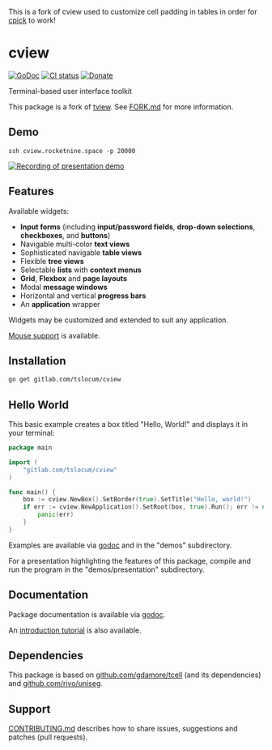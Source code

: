 This is a fork of cview used to customize cell padding in tables in order for [cpick](github.com/ethanbaker/cpick) to work!

# cview
[![GoDoc](https://gitlab.com/tslocum/godoc-static/-/raw/master/badge.svg)](https://docs.rocketnine.space/gitlab.com/tslocum/cview)
[![CI status](https://gitlab.com/tslocum/cview/badges/master/pipeline.svg)](https://gitlab.com/tslocum/cview/commits/master)
[![Donate](https://img.shields.io/liberapay/receives/rocketnine.space.svg?logo=liberapay)](https://liberapay.com/rocketnine.space)

Terminal-based user interface toolkit

This package is a fork of [tview](https://github.com/rivo/tview).
See [FORK.md](https://gitlab.com/tslocum/cview/blob/master/FORK.md) for more information.

## Demo

`ssh cview.rocketnine.space -p 20000`

[![Recording of presentation demo](https://gitlab.com/tslocum/cview/-/raw/master/cview.gif)](https://gitlab.com/tslocum/cview/tree/master/demos/presentation)

## Features

Available widgets:

- __Input forms__ (including __input/password fields__, __drop-down selections__, __checkboxes__, and __buttons__)
- Navigable multi-color __text views__
- Sophisticated navigable __table views__
- Flexible __tree views__
- Selectable __lists__ with __context menus__
- __Grid__, __Flexbox__ and __page layouts__
- Modal __message windows__
- Horizontal and vertical __progress bars__
- An __application__ wrapper

Widgets may be customized and extended to suit any application.

[Mouse support](https://docs.rocketnine.space/gitlab.com/tslocum/cview#hdr-Mouse_Support) is available.

## Installation

```bash
go get gitlab.com/tslocum/cview
```

## Hello World

This basic example creates a box titled "Hello, World!" and displays it in your terminal:

```go
package main

import (
	"gitlab.com/tslocum/cview"
)

func main() {
	box := cview.NewBox().SetBorder(true).SetTitle("Hello, world!")
	if err := cview.NewApplication().SetRoot(box, true).Run(); err != nil {
		panic(err)
	}
}
```

Examples are available via [godoc](https://docs.rocketnine.space/gitlab.com/tslocum/cview#pkg-examples)
and in the "demos" subdirectory.

For a presentation highlighting the features of this package, compile and run
the program in the "demos/presentation" subdirectory.

## Documentation

Package documentation is available via [godoc](https://docs.rocketnine.space/gitlab.com/tslocum/cview).

An [introduction tutorial](https://rocketnine.space/post/tview-and-you/) is also available.

## Dependencies

This package is based on [github.com/gdamore/tcell](https://github.com/gdamore/tcell)
(and its dependencies) and [github.com/rivo/uniseg](https://github.com/rivo/uniseg).

## Support

[CONTRIBUTING.md](https://gitlab.com/tslocum/cview/blob/master/CONTRIBUTING.md) describes how to share
issues, suggestions and patches (pull requests).
